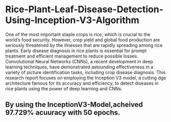 # Rice-Plant-Leaf-Disease-Detection-Using-Inception-V3-Algorithm
One of the most important staple crops is rice, which is crucial to the world’s food security.
However, crop yield and global food production are seriously threatened by the illnesses that
are rapidly spreading among rice plants. Early disease diagnosis in rice plants is essential for
prompt treatment and efficient management to reduce possible losses. Convolutional Neural
Networks (CNNs), a recent development in deep learning techniques, have demonstrated
astounding effectiveness in a variety of picture identification tasks, including crop disease
diagnosis. This research report focuses on employing the Inception V3 model, a cutting
dge architecture famous for its accuracy and efficiency, to detect diseases in rice plants
using the power of deep learning and CNNs.

## By using the **InceptionV3-Model**,acheived 97.729% acuuracy with 50 epochs.
